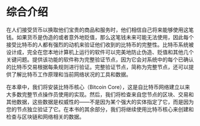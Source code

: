 # 综合介绍

在人们接受货币以换取他们宝贵的商品和服务时，他们相信自己将来能够使用这笔钱。如果货币是伪造的或者意外地贬值，那么这笔钱未来可能无法使用，因此每个接受比特币的人都有强烈的动机来验证他们收到的比特币的完整性。比特币系统被设计成，完全在您本地计算机上运行的软件可以完美地防止伪造、贬值和其他几个关键问题。提供该功能的软件称为完整验证节点，因为它会对系统中的每个已确认的比特币交易根据每条规则进行验证。完整验证节点，简称为完整节点，还可以提供了解比特币工作原理和当前网络状况的工具和数据。&#x20;

在本章中，我们将安装比特币核心（Bitcoin Core），这是自比特币网络建立以来大多数完整节点操作员使用的实现。然后，我们将检查来自您节点的区块、交易和其他数据，这些数据是权威性的——不是因为某个强大的实体指定了它，而是因为您的节点独立验证了它。在本书的其余部分，我们将继续使用比特币核心来创建和检查与区块链和网络相关的数据。
